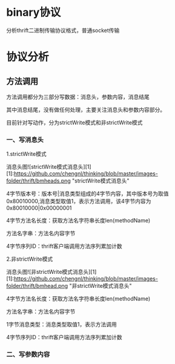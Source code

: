 # binary协议
  分析thrift二进制传输协议格式，普通socket传输
# 协议分析
## 方法调用
方法调用都分为三部分写数据：消息头，参数内容，消息结尾

其中消息结尾，没有做任何处理，主要关注消息头和参数内容部分。

目前针对写动作，分为strictWrite模式和非strictWrite模式

### 一、写消息头

1.strictWrite模式

消息头图![strictWrite模式消息头][1]
[1]:https://github.com/chengnl/thinking/blob/master/images-folder/thrift/bmheads.png "strictWrite模式消息头"

4字节版本号：版本号|消息类型组成的4字节内容，其中版本号为取值0x80010000,消息类型取值1，表示方法调用，该4字节内容为0x80010000|0x00000001

4字节方法名长度：获取方法名字符串长度len(methodName)

方法名字串：方法名内容字节

4字节序列ID：thrift客户端调用方法序列累加计数

2.非strictWrite模式

消息头图![非strictWrite模式消息头][1]
[1]:https://github.com/chengnl/thinking/blob/master/images-folder/thrift/bmhead.png "非strictWrite模式消息头"

4字节方法名长度：获取方法名字符串长度len(methodName)

方法名字串：方法名内容字节

1字节消息类型：消息类型取值1，表示方法调用

4字节序列ID：thrift客户端调用方法序列累加计数

### 二、写参数内容


